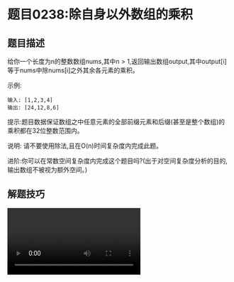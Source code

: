 # 题目0238:除自身以外数组的乘积
## 题目描述

给你一个长度为n的整数数组nums,其中n > 1,返回输出数组output,其中output[i]等于nums中除nums[i]之外其余各元素的乘积。

示例:

```
输入: [1,2,3,4]
输出: [24,12,8,6]
```

提示:题目数据保证数组之中任意元素的全部前缀元素和后缀(甚至是整个数组)的乘积都在32位整数范围内。

说明: 请不要使用除法,且在O(n)时间复杂度内完成此题。

进阶:你可以在常数空间复杂度内完成这个题目吗?(出于对空间复杂度分析的目的,输出数组不被视为额外空间。)

## 解题技巧

<video src="../images/e7b8441cbfe24c52bd5043cf8ae9909224eb7284751b01d296ad4f29aa659696.mp4" controls />
 
* **方法一:左右乘积列表**

思路:我们不必将所有数字的乘积除以给定索引处的数字得到相应的答案,而是利用索引左侧所有数字的乘积和右侧所有数字的乘积(即前缀与后缀)相乘得到答案。

对于给定索引i,我们将使用它左边所有数字的乘积乘以右边所有数字的乘积。下面让我们更加具体的描述这个算法。

算法

> 初始化两个空数组L和R。对于给定索引i,L[i]代表的是i左侧所有数字的乘积,R[i]代表的是i右侧所有数字的乘积。
> 
> 我们需要用两个循环来填充L和R数组的值。对于数组L,L[0]应该是1,因为第一个元素的左边没有元素。对于其他元素:L[i] = L[i-1] * nums[i-1]。
> 
> 同理,对于数组 R,R[length-1]应为1。length指的是输入数组的大小。其他元素:R[i] = R[i+1] * nums[i+1]。
> 
> 当R和L数组填充完成,我们只需要在输入数组上迭代,且索引i处的值为:L[i] * R[i]。

让我们用以下图片看看算法是如何工作的:

![](images/product_of_array_except_self.gif)

```python
class Solution:
    def productExceptSelf(self, nums: List[int]) -> List[int]:
        length = len(nums)
        
        # L 和 R 分别表示左右两侧的乘积列表
        L, R, answer = [0]*length, [0]*length, [0]*length
        
        # L[i] 为索引 i 左侧所有元素的乘积
        # 对于索引为 '0' 的元素，因为左侧没有元素，所以 L[0] = 1
        L[0] = 1
        for i in range(1, length):
            L[i] = nums[i - 1] * L[i - 1]
        
        # R[i] 为索引 i 右侧所有元素的乘积
        # 对于索引为 'length-1' 的元素，因为右侧没有元素，所以 R[length-1] = 1
        R[length - 1] = 1
        for i in reversed(range(length - 1)):
            R[i] = nums[i + 1] * R[i + 1]

        # 对于索引 i，除 nums[i] 之外其余各元素的乘积就是左侧所有元素的乘积乘以右侧所有元素的乘积
        for i in range(length):
            answer[i] = L[i] * R[i]
        
        return answer
```

复杂度分析

> 时间复杂度:O(N),其中N指的是数组nums的大小。预处理L和R数组以及最后的遍历计算都是O(N)的时间复杂度。
> 
> 空间复杂度:O(N),其中N指的是数组nums的大小。使用了L和R数组去构造答案,L和R数组的长度为数组nums的大小。

* **方法二:空间复杂度O(1)的方法**

思路:尽管上面的方法已经能够很好的解决这个问题,但是空间复杂度并不为常数。

由于输出数组不算在空间复杂度内,那么我们可以将L或R数组用输出数组来计算。先把输出数组当作L数组来计算,然后再动态构造R数组得到结果。让我们来看看基于这个思想的算法。

算法

> 初始化answer数组,对于给定索引i,answer[i]代表的是i左侧所有数字的乘积。
> 
> 构造方式与之前相同,只是我们试图节省空间,先把answer作为方法一的L数组。
> 
> 这种方法的唯一变化就是我们没有构造R数组。而是用一个遍历来跟踪右边元素的乘积。并更新数组answer[i]=answer[i]*R。然后R更新为R=R*nums[i],其中变量R表示的就是索引右侧数字的乘积。

```python
class Solution:
    def productExceptSelf(self, nums: List[int]) -> List[int]:
        length = len(nums)
        answer = [0]*length
        
        # answer[i] 表示索引 i 左侧所有元素的乘积
        # 因为索引为 '0' 的元素左侧没有元素， 所以 answer[0] = 1
        answer[0] = 1
        for i in range(1, length):
            answer[i] = nums[i - 1] * answer[i - 1]
        
        # R 为右侧所有元素的乘积
        # 刚开始右边没有元素，所以 R = 1
        R = 1;
        for i in reversed(range(length)):
            # 对于索引 i，左边的乘积为 answer[i]，右边的乘积为 R
            answer[i] = answer[i] * R
            # R 需要包含右边所有的乘积，所以计算下一个结果时需要将当前值乘到 R 上
            R *= nums[i]
        
        return answer
```

复杂度分析

> 时间复杂度:O(N),其中N指的是数组nums的大小。分析与方法一相同。
> 
> 空间复杂度:O(1),输出数组不算进空间复杂度中,因此我们只需要常数的空间存放变量。
